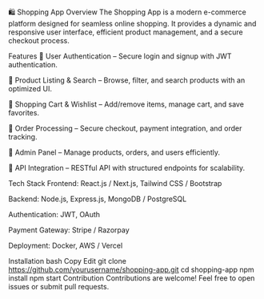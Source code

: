 🛍️ Shopping App
Overview
The Shopping App is a modern e-commerce platform designed for seamless online shopping. It provides a dynamic and responsive user interface, efficient product management, and a secure checkout process.

Features
🔹 User Authentication – Secure login and signup with JWT authentication.

🔹 Product Listing & Search – Browse, filter, and search products with an optimized UI.

🔹 Shopping Cart & Wishlist – Add/remove items, manage cart, and save favorites.

🔹 Order Processing – Secure checkout, payment integration, and order tracking.

🔹 Admin Panel – Manage products, orders, and users efficiently.

🔹 API Integration – RESTful API with structured endpoints for scalability.

Tech Stack
Frontend: React.js / Next.js, Tailwind CSS / Bootstrap

Backend: Node.js, Express.js, MongoDB / PostgreSQL

Authentication: JWT, OAuth

Payment Gateway: Stripe / Razorpay

Deployment: Docker, AWS / Vercel

Installation
bash
Copy
Edit
git clone https://github.com/yourusername/shopping-app.git
cd shopping-app
npm install
npm start
Contribution
Contributions are welcome! Feel free to open issues or submit pull requests.

